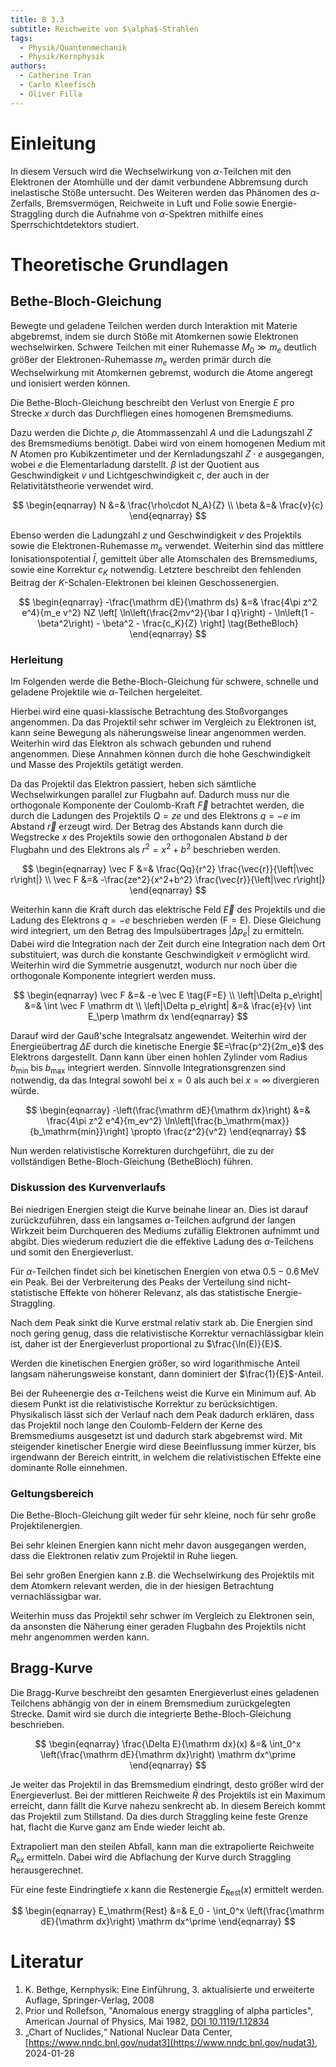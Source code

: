 ```yaml
---
title: B 3.3
subtitle: Reichweite von $\alpha$-Strahlen
tags:
  - Physik/Quantenmechanik
  - Physik/Kernphysik
authors:
  - Catherine Tran
  - Carlo Kleefisch
  - Oliver Filla
---
```

# Einleitung
In diesem Versuch wird die Wechselwirkung von $\alpha$-Teilchen mit den Elektronen der Atomhülle und der damit verbundene Abbremsung durch inelastische Stöße untersucht. Des Weiteren werden das Phänomen des $\alpha$-Zerfalls, Bremsvermögen, Reichweite in Luft und Folie sowie Energie-Straggling durch die Aufnahme von $\alpha$-Spektren mithilfe eines Sperrschichtdetektors studiert.

# Theoretische Grundlagen
## Bethe-Bloch-Gleichung
Bewegte und geladene Teilchen werden durch Interaktion mit Materie abgebremst, indem sie durch Stöße mit Atomkernen sowie Elektronen wechselwirken. Schwere Teilchen mit einer Ruhemasse $M_0\gg m_e$ deutlich größer der Elektronen-Ruhemasse $m_e$ werden primär durch die Wechselwirkung mit Atomkernen gebremst, wodurch die Atome angeregt und ionisiert werden können.

Die Bethe-Bloch-Gleichung beschreibt den Verlust von Energie $E$ pro Strecke $x$ durch das Durchfliegen eines homogenen Bremsmediums.

Dazu werden die Dichte $\rho$, die Atommassenzahl $A$ und die Ladungszahl $Z$ des Bremsmediums benötigt. Dabei wird von einem homogenen Medium mit $N$ Atomen pro Kubikzentimeter und der Kernladungszahl $Z\cdot e$ ausgegangen, wobei $e$ die Elementarladung darstellt. $\beta$ ist der Quotient aus Geschwindigkeit $v$ und Lichtgeschwindigkeit $c$, der auch in der Relativitätstheorie verwendet wird.

$$
\begin{eqnarray}
	N &=& \frac{\rho\cdot N_A}{Z} \\
	\beta &=& \frac{v}{c}
\end{eqnarray}
$$

Ebenso werden die Ladungzahl $z$ und Geschwindigkeit $v$ des Projektils sowie die Elektronen-Ruhemasse $m_e$ verwendet. Weiterhin sind das mittlere Ionisationspotential $\bar I$, gemittelt über alle Atomschalen des Bremsmediums, sowie eine Korrektur $c_K$ notwendig. Letztere beschreibt den fehlenden Beitrag der $K$-Schalen-Elektronen bei kleinen Geschossenergien.

$$
\begin{eqnarray}
	-\frac{\mathrm dE}{\mathrm ds} &=&
		\frac{4\pi z^2 e^4}{m_e v^2} NZ
		\left[
			\ln\left(\frac{2mv^2}{\bar I q}\right)
			- \ln\left(1 - \beta^2\right)
			- \beta^2
			- \frac{c_K}{Z}
		\right]
		\tag{BetheBloch}
\end{eqnarray}
$$

### Herleitung
Im Folgenden werde die Bethe-Bloch-Gleichung für schwere, schnelle und geladene Projektile wie $\alpha$-Teilchen hergeleitet.

Hierbei wird eine quasi-klassische Betrachtung des Stoßvorganges angenommen. Da das Projektil sehr schwer im Vergleich zu Elektronen ist, kann seine Bewegung als näherungsweise linear angenommen werden. Weiterhin wird das Elektron als schwach gebunden und ruhend angenommen. Diese Annahmen können durch die hohe Geschwindigkeit und Masse des Projektils getätigt werden.

Da das Projektil das Elektron passiert, heben sich sämtliche Wechselwirkungen parallel zur Flugbahn auf. Dadurch muss nur die orthogonale Komponente der Coulomb-Kraft $\vec F$ betrachtet werden, die durch die Ladungen des Projektils $Q=ze$ und des Elektrons $q=-e$ im Abstand $\vec r$ erzeugt wird. Der Betrag des Abstands kann durch die Wegstrecke $x$ des Projektils sowie den orthogonalen Abstand $b$ der Flugbahn und des Elektrons als $r^2=x^2+b^2$ beschrieben werden.

$$
\begin{eqnarray}
	\vec F &=& \frac{Qq}{r^2} \frac{\vec{r}}{\left|\vec r\right|} \\
	\vec F &=& -\frac{ze^2}{x^2+b^2} \frac{\vec{r}}{\left|\vec r\right|}
\end{eqnarray}
$$

Weiterhin kann die Kraft durch das elektrische Feld $\vec E$ des Projektils und die Ladung des Elektrons $q=-e$ beschrieben werden $(\mathrm{F=E})$. Diese Gleichung wird integriert, um den Betrag des Impulsübertrages $\left|\Delta p_e\right|$ zu ermitteln. Dabei wird die Integration nach der Zeit durch eine Integration nach dem Ort substituiert, was durch die konstante Geschwindigkeit $v$ ermöglicht wird. Weiterhin wird die Symmetrie ausgenutzt, wodurch nur noch über die orthogonale Komponente integriert werden muss.

$$
\begin{eqnarray}
	\vec F &=& -e \vec E \tag{F=E} \\
	\left|\Delta p_e\right| &=& \int \vec F \mathrm dt \\
	\left|\Delta p_e\right| &=& \frac{e}{v} \int E_\perp \mathrm dx
\end{eqnarray}
$$

Darauf wird der Gauß'sche Integralsatz angewendet. Weiterhin wird der Energieübertrag $\Delta E$ durch die kinetische Energie $E=\frac{p^2}{2m_e}$ des Elektrons dargestellt. Dann kann über einen hohlen Zylinder vom Radius $b_\mathrm{min}$ bis $b_\mathrm{max}$ integriert werden. Sinnvolle Integrationsgrenzen sind notwendig, da das Integral sowohl bei $x=0$ als auch bei $x=\infty$ divergieren würde.

$$
\begin{eqnarray}
	-\left(\frac{\mathrm dE}{\mathrm dx}\right)
		&=& \frac{4\pi z^2 e^4}{m_ev^2}
			\ln\left[\frac{b_\mathrm{max}}{b_\mathrm{min}}\right]
			\propto \frac{z^2}{v^2}
\end{eqnarray}
$$

Nun werden relativistische Korrekturen durchgeführt, die zu der vollständigen Bethe-Bloch-Gleichung $(\mathrm{BetheBloch})$ führen.

### Diskussion des Kurvenverlaufs
Bei niedrigen Energien steigt die Kurve beinahe linear an. Dies ist darauf zurückzuführen, dass ein langsames $\alpha$-Teilchen aufgrund der langen Wirkzeit beim Durchqueren des Mediums zufällig Elektronen aufnimmt und abgibt. Dies wiederum reduziert die die effektive Ladung des $\alpha$-Teilchens und somit den Energieverlust.

Für $\alpha$-Teilchen findet sich bei kinetischen Energien von etwa $0.5-0.6\mathrm{\,MeV}$ ein Peak. Bei der Verbreiterung des Peaks der Verteilung sind nicht-statistische Effekte von höherer Relevanz, als das statistische Energie-Straggling.

Nach dem Peak sinkt die Kurve erstmal relativ stark ab. Die Energien sind noch gering genug, dass die relativistische Korrektur vernachlässigbar klein ist, daher ist der Energieverlust proportional zu $\frac{\ln(E)}{E}$.

Werden die kinetischen Energien größer, so wird logarithmische Anteil langsam näherungsweise konstant, dann dominiert der $\frac{1}{E}$-Anteil.

Bei der Ruheenergie des $\alpha$-Teilchens weist die Kurve ein Minimum auf. Ab diesem Punkt ist die relativistische Korrektur zu berücksichtigen. Physikalisch lässt sich der Verlauf nach dem Peak dadurch erklären, dass das Projektil noch lange den Coulomb-Feldern der Kerne des Bremsmediums ausgesetzt ist und dadurch stark abgebremst wird. Mit steigender kinetischer Energie wird diese Beeinflussung immer kürzer, bis irgendwann der Bereich eintritt, in welchem die relativistischen Effekte eine dominante Rolle einnehmen.

### Geltungsbereich
Die Bethe-Bloch-Gleichung gilt weder für sehr kleine, noch für sehr große Projektilenergien.

Bei sehr kleinen Energien kann nicht mehr davon ausgegangen werden, dass die Elektronen relativ zum Projektil in Ruhe liegen.

Bei sehr großen Energien kann z.B. die Wechselwirkung des Projektils mit dem Atomkern relevant werden, die in der hiesigen Betrachtung vernachlässigbar war.

Weiterhin muss das Projektil sehr schwer im Vergleich zu Elektronen sein, da ansonsten die Näherung einer geraden Flugbahn des Projektils nicht mehr angenommen werden kann.

## Bragg-Kurve
Die Bragg-Kurve beschreibt den gesamten Energieverlust eines geladenen Teilchens abhängig von der in einem Bremsmedium zurückgelegten Strecke. Damit wird sie durch die integrierte Bethe-Bloch-Gleichung beschrieben.

$$
\begin{eqnarray}
	\frac{\Delta E}{\mathrm dx}(x) &=&
		\int_0^x \left(\frac{\mathrm dE}{\mathrm dx}\right) \mathrm dx^\prime
\end{eqnarray}
$$

Je weiter das Projektil in das Bremsmedium eindringt, desto größer wird der Energieverlust. Bei der mittleren Reichweite $\bar R$ des Projektils ist ein Maximum erreicht, dann fällt die Kurve nahezu senkrecht ab. In diesem Bereich kommt das Projektil zum Stillstand. Da dies durch Straggling keine feste Grenze hat, flacht die Kurve ganz am Ende wieder leicht ab.

Extrapoliert man den steilen Abfall, kann man die extrapolierte Reichweite $R_\mathrm{ex}$ ermitteln. Dabei wird die Abflachung der Kurve durch Straggling herausgerechnet.

Für eine feste Eindringtiefe $x$ kann die Restenergie $E_\mathrm{Rest}(x)$ ermittelt werden.

$$
\begin{eqnarray}
	E_\mathrm{Rest}
		&=& E_0
		- \int_0^x \left(\frac{\mathrm dE}{\mathrm dx}\right) \mathrm dx^\prime
\end{eqnarray}
$$

# Literatur
1. K. Bethge, Kernphysik: Eine Einführung, 3. aktualisierte und erweiterte Auflage, Springer-Verlag, 2008
2. Prior und Rollefson, "Anomalous energy straggling of alpha particles", American Journal of Physics, Mai 1982, [DOI 10.1119/1.12834](https://doi.org/10.1119/1.12834)
3. „Chart of Nuclides,“ National Nuclear Data Center, [https://www.nndc.bnl.gov/nudat3](https://www.nndc.bnl.gov/nudat3), 2024-01-28
